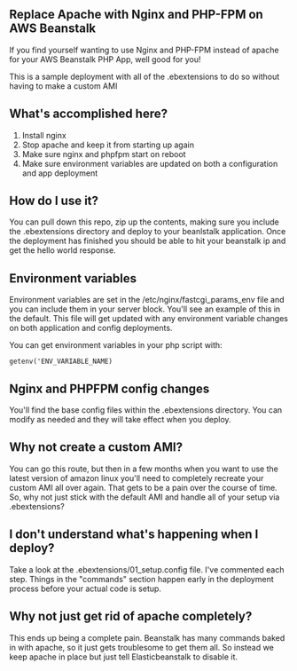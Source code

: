 ## Replace Apache with Nginx and PHP-FPM on AWS Beanstalk

If you find yourself wanting to use Nginx and PHP-FPM instead of apache for your AWS Beanstalk PHP App, well good for you!

This is a sample deployment with all of the .ebextensions to do so without having to make a custom AMI

## What's accomplished here?

1. Install nginx
2. Stop apache and keep it from starting up again
3. Make sure nginx and phpfpm start on reboot
4. Make sure environment variables are updated on both a configuration and app deployment

## How do I use it?

You can pull down this repo, zip up the contents, making sure you include the .ebextensions directory and deploy to your
beanlstalk application.   Once the deployment has finished you should be able to hit your beanstalk ip and get the hello
world response.

## Environment variables
Environment variables are set in the /etc/nginx/fastcgi_params_env file and you can include them in your server block.
You'll see an example of this in the default.   This file will get updated with any environment variable changes on both
application and config deployments.

You can get environment variables in your php script with:

`getenv('ENV_VARIABLE_NAME)`

## Nginx and PHPFPM config changes

You'll find the base config files within the .ebextensions directory.   You can modify as needed and they will take effect
when you deploy.

## Why not create a custom AMI?

You can go this route, but then in a few months when you want to use the latest version of amazon linux you'll need to
completely recreate your custom AMI all over again.  That gets to be a pain over the course of time.   So, why not just
stick with the default AMI and handle all of your setup via .ebextensions?

## I don't understand what's happening when I deploy?

Take a look at the .ebextensions/01_setup.config file.   I've commented each step.   Things in the "commands" section
happen early in the deployment process before your actual code is setup.

## Why not just get rid of apache completely?
This ends up being a complete pain.   Beanstalk has many commands baked in with apache, so it just gets troublesome to
get them all.    So instead we keep apache in place but just tell Elasticbeanstalk to disable it.
